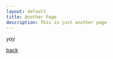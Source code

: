 ```yaml
---
layout: default
title: Another Page
description: This is just another page
---
```


_yay_

[back](./)
